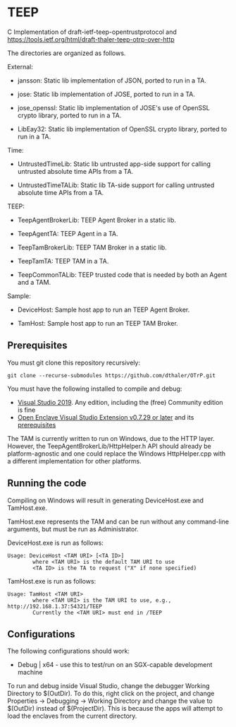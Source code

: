 # TEEP

C Implementation of draft-ietf-teep-opentrustprotocol and 
https://tools.ietf.org/html/draft-thaler-teep-otrp-over-http

The directories are organized as follows.

External:

* jansson: Static lib implementation of JSON, ported to run in a TA.

* jose: Static lib implementation of JOSE, ported to run in a TA.

* jose_openssl: Static lib implementation of JOSE's use of OpenSSL crypto library, ported to run in a TA.

* LibEay32: Static lib implementation of OpenSSL crypto library, ported to run in a TA.

Time:

* UntrustedTimeLib: Static lib untrusted app-side support for calling untrusted absolute time APIs from a TA.

* UntrustedTimeTALib: Static lib TA-side support for calling untrusted absolute time APIs from a TA.

TEEP:

* TeepAgentBrokerLib: TEEP Agent Broker in a static lib.

* TeepAgentTA: TEEP Agent in a TA.

* TeepTamBrokerLib: TEEP TAM Broker in a static lib.

* TeepTamTA: TEEP TAM in a TA.

* TeepCommonTALib: TEEP trusted code that is needed by both an Agent and a TAM.

Sample:

* DeviceHost: Sample host app to run an TEEP Agent Broker.

* TamHost: Sample host app to run an TEEP TAM Broker.

## Prerequisites

You must git clone this repository recursively:

```
git clone --recurse-submodules https://github.com/dthaler/OTrP.git
```

You must have the following installed to compile and debug:
* [Visual Studio 2019](https://visualstudio.microsoft.com/). Any edition, including the (free) Community edition is fine
* [Open Enclave Visual Studio Extension v0.7.29 or later](https://1drv.ms/u/s!Aqj-Bj9PNivcnvAKGa6fr8AlGk_a0g?e=am23nd) and its [prerequisites](https://github.com/dthaler/openenclave/blob/feature.vsextension/docs/GettingStartedDocs/VisualStudioWindows.md)

The TAM is currently written to run on Windows, due to the HTTP layer.
However, the TeepAgentBrokerLib/HttpHelper.h API should already be
platform-agnostic and one could replace the Windows HttpHelper.cpp with 
a different implementation for other platforms.

## Running the code

Compiling on Windows will result in generating DeviceHost.exe and TamHost.exe.

TamHost.exe represents the TAM and can be run without any command-line arguments, but must be run as Administrator.

DeviceHost.exe is run as follows:

```
Usage: DeviceHost <TAM URI> [<TA ID>]
        where <TAM URI> is the default TAM URI to use
        <TA ID> is the TA to request ("X" if none specified)
```

TamHost.exe is run as follows:

```
Usage: TamHost <TAM URI>
        where <TAM URI> is the TAM URI to use, e.g., http://192.168.1.37:54321/TEEP
        Currently the <TAM URI> must end in /TEEP
```

## Configurations

The following configurations should work:

* Debug | x64 - use this to test/run on an SGX-capable development machine

To run and debug inside Visual Studio, change the debugger Working Directory
to $(OutDir).  To do this, right click on the project,
and change Properties -> Debugging -> Working Directory and change the
value to $(OutDir) instead of $(ProjectDir).  This is because the apps
will attempt to load the enclaves from the current directory.
